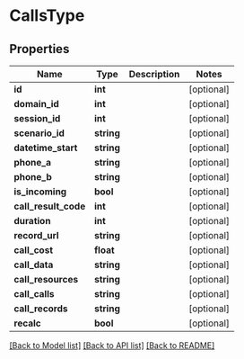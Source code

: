 # CallsType

## Properties
Name | Type | Description | Notes
------------ | ------------- | ------------- | -------------
**id** | **int** |  | [optional] 
**domain_id** | **int** |  | [optional] 
**session_id** | **int** |  | [optional] 
**scenario_id** | **string** |  | [optional] 
**datetime_start** | **string** |  | [optional] 
**phone_a** | **string** |  | [optional] 
**phone_b** | **string** |  | [optional] 
**is_incoming** | **bool** |  | [optional] 
**call_result_code** | **int** |  | [optional] 
**duration** | **int** |  | [optional] 
**record_url** | **string** |  | [optional] 
**call_cost** | **float** |  | [optional] 
**call_data** | **string** |  | [optional] 
**call_resources** | **string** |  | [optional] 
**call_calls** | **string** |  | [optional] 
**call_records** | **string** |  | [optional] 
**recalc** | **bool** |  | [optional] 

[[Back to Model list]](../../README.md#documentation-for-models) [[Back to API list]](../../README.md#documentation-for-api-endpoints) [[Back to README]](../../README.md)

